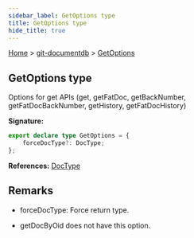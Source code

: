 ```yaml
---
sidebar_label: GetOptions type
title: GetOptions type
hide_title: true
---
```


[Home](./index.md) &gt; [git-documentdb](./git-documentdb.md) &gt; [GetOptions](./git-documentdb.getoptions.md)

## GetOptions type

Options for get APIs (get, getFatDoc, getBackNumber, getFatDocBackNumber, getHistory, getFatDocHistory)

<b>Signature:</b>

```typescript
export declare type GetOptions = {
    forceDocType?: DocType;
};
```
<b>References:</b> [DocType](./git-documentdb.doctype.md)

## Remarks

- forceDocType: Force return type.

- getDocByOid does not have this option.

